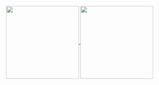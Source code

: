 <a href="https://github.com/samucap">
  <img height=200 align="center" src="https://my-github-readme-stats-gamma.vercel.app/api?username=samucap&show_icons=true&theme=dark&include_all_commits=true" />
</a>
<a href="https://github.com/samucap">
  <img height=200 align="center" src="https://my-github-readme-stats-gamma.vercel.app/api/top-langs/?username=samucap&layout=compact&exclude_repo=bejeweled,redux,assembly_lines,assembly-line,ng2-client,p.github.io,readme-stats,github-readme-stats&theme=dark&hide_progress=true&size_weight=0.5&count_weight=0.5&hide=css,scss,html" />
</a>
<!--
**samucap/samucap** is a ✨ _special_ ✨ repository because its `README.md` (this file) appears on your GitHub profile.

Here are some ideas to get you started:

- 🔭 I’m currently working on ...
- 🌱 I’m currently learning ...
- 👯 I’m looking to collaborate on ...
- 🤔 I’m looking for help with ...
- 💬 Ask me about ...
- 📫 How to reach me: ...
- 😄 Pronouns: ...
- ⚡ Fun fact: ...
-->

